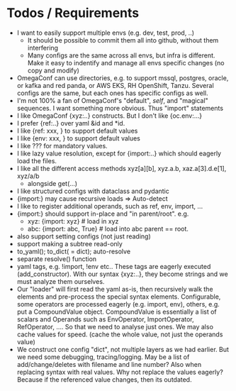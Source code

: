 
# Todos / Requirements

- I want to easily support multiple envs (e.g. dev, test, prod, ..)
  - It should be possible to commit them all into github, without them interfering
  - Many configs are the same across all envs, but infra is different. Make it easy
    to indentify and manage all envs specific changes (no copy and modify)
- OmegaConf can use directories, e.g. to support mssql, postgres, oracle, or
  kafka and red panda, or AWS EKS, RH OpenShift, Tanzu. Several configs are the same,
  but each ones has specific configs as well.
- I'm not 100% a fan of OmegaConf's "default", _self_, and "magical" sequences. I want
  something more obvious. Thus "import" statements
- I like OmegaConf {xyz:..} constructs. But I don't like {oc.env:...}
- I prefer {ref:..} over yaml &id and *id.
- I like {ref: xxx, <default>} to support default values
- I like {env: xxx, <default>} to support default values
- I like ??? for mandatory values.
- I like lazy value resolution, except for {import:..} which should eagerly load
  the files.
- I like all the different access methods xyz[a][b], xyz.a.b, xaz.a[3].d.e[1], xyz/a/b
  - alongside get(...)
- I like structured configs with dataclass and pydantic
- {import:} may cause recursive loads => Auto-detect
- I like to register additional operands, such as ref, env, import, ...
- {import:} should support in-place and "in parent/root". e.g.
  - xyz: {import: xyz}   # load in xyz
  - abc: {import: abc, True}  # load into abc parent == root.
- also support setting configs (not just reading)
- support making a subtree read-only
- to_yaml(); to_dict(<type> = dict); auto-resolve
- separate resolve() function
- yaml tags, e.g. !import, !env etc.. These tags are eagerly executed (add_constructor).
  With our syntax {xyz:..}, they become strings and we must analyze them ourselves.
- Our "loader" will first read the yaml as-is, then recursively walk the elements
  and pre-process the special syntax elements.
  Configurable, some operators are processed eagerly (e.g. import, env), others,
  e.g. put a CompoundValue object. CompoundValue is essentially a list of scalars and
  Operands such as EnvOperator, ImportOperator, RefOperator, .... So that we need
  to analyse just ones. We may also cache values for speed. (cache the whole value,
  not just the operands value)
- We construct one config "dict", not multiple layers as we had earlier. But we need
  some debugging, tracing/logging. May be a list of add/change/deletes with filename
  and line number? Also when replacing syntax with real values. Why not replace the
  values eagerly? Because if the referenced value changes, then its outdated.
